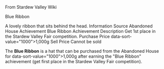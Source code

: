 From Stardew Valley Wiki

Blue Ribbon

A lovely ribbon that sits behind the head. Information Source Abandoned House Achievement Blue Ribbon Achievement Description Get 1st place in the Stardew Valley Fair competition. Purchase Price data-sort-value="1000"&gt;1,000g Sell Price Cannot be sold

The **Blue Ribbon** is a hat that can be purchased from the Abandoned House for data-sort-value="1000"&gt;1,000g after earning the "Blue Ribbon" achievement (get first place in the Stardew Valley Fair competition).